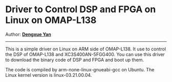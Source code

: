 # Driver to Control DSP and FPGA on Linux on OMAP-L138
Author: **[Dengxue Yan](https://sites.google.com/site/ydengxue/)**
****

This is a simple driver on Linux on ARM side of OMAP-L138. It use to control the DSP of OMAP-L138 and XC3S400AN-5FGG400. You can use this driver to download the binary code of DSP and FPGA and boot up them.
 
The code is compiled by arm-none-linux-gnueabi-gcc on Ubuntu. The Linux kernel version is linux-03.21.00.04.
